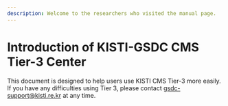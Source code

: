 ```yaml
---
description: Welcome to the researchers who visited the manual page.
---
```


# Introduction of KISTI-GSDC CMS Tier-3 Center

This document is designed to help users use KISTI CMS Tier-3 more easily. If you have any difficulties using Tier 3, please contact gsdc-support@kisti.re.kr at any time.
